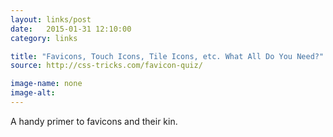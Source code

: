 ```yaml
---
layout: links/post
date:   2015-01-31 12:10:00
category: links

title: "Favicons, Touch Icons, Tile Icons, etc. What All Do You Need?"
source: http://css-tricks.com/favicon-quiz/

image-name: none 
image-alt:
---
```


A handy primer to favicons and their kin.


